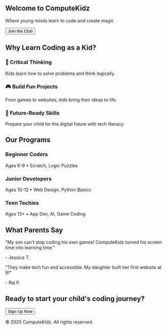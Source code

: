 
<!DOCTYPE html>
<html lang="en">
<head>
  <meta charset="UTF-8" />
  <meta name="viewport" content="width=device-width, initial-scale=1.0" />
  <title>ComputeKidz - Coding Club for Kids</title>
  <script src="https://cdn.tailwindcss.com"></script>
</head>
<body class="bg-gray-100 text-gray-800">
  <!-- Hero -->
  <section class="bg-gradient-to-r from-indigo-500 to-purple-500 text-white p-10 text-center">
    <h1 class="text-4xl md:text-6xl font-bold mb-4">Welcome to ComputeKidz</h1>
    <p class="text-xl md:text-2xl">Where young minds learn to code and create magic</p>
    <button class="mt-6 bg-white text-indigo-600 px-6 py-3 rounded-full font-semibold hover:bg-indigo-100">Join the Club</button>
  </section>

  <!-- Why Coding -->
  <section class="py-12 px-6 md:px-20">
    <h2 class="text-3xl font-bold text-center mb-8">Why Learn Coding as a Kid?</h2>
    <div class="grid md:grid-cols-3 gap-6">
      <div class="bg-white p-6 rounded-lg shadow-md">
        <h3 class="text-xl font-semibold mb-2">🌱 Critical Thinking</h3>
        <p>Kids learn how to solve problems and think logically.</p>
      </div>
      <div class="bg-white p-6 rounded-lg shadow-md">
        <h3 class="text-xl font-semibold mb-2">🎮 Build Fun Projects</h3>
        <p>From games to websites, kids bring their ideas to life.</p>
      </div>
      <div class="bg-white p-6 rounded-lg shadow-md">
        <h3 class="text-xl font-semibold mb-2">🚀 Future-Ready Skills</h3>
        <p>Prepare your child for the digital future with tech literacy.</p>
      </div>
    </div>
  </section>

  <!-- Programs -->
  <section class="bg-white py-12 px-6 md:px-20">
    <h2 class="text-3xl font-bold text-center mb-10">Our Programs</h2>
    <div class="grid md:grid-cols-3 gap-6">
      <div class="bg-indigo-100 p-6 rounded-lg text-center">
        <h3 class="text-xl font-bold mb-2">Beginner Coders</h3>
        <p>Ages 6-9 • Scratch, Logic Puzzles</p>
      </div>
      <div class="bg-purple-100 p-6 rounded-lg text-center">
        <h3 class="text-xl font-bold mb-2">Junior Developers</h3>
        <p>Ages 10-12 • Web Design, Python Basics</p>
      </div>
      <div class="bg-pink-100 p-6 rounded-lg text-center">
        <h3 class="text-xl font-bold mb-2">Teen Techies</h3>
        <p>Ages 13+ • App Dev, AI, Game Coding</p>
      </div>
    </div>
  </section>

  <!-- Testimonials -->
  <section class="bg-gradient-to-br from-purple-100 to-indigo-100 py-12 px-6 md:px-20">
    <h2 class="text-3xl font-bold text-center mb-10">What Parents Say</h2>
    <div class="grid md:grid-cols-2 gap-8">
      <div class="bg-white p-6 rounded-lg shadow">
        <p class="italic">"My son can’t stop coding his own games! ComputeKidz turned his screen time into learning time."</p>
        <p class="mt-4 font-semibold">- Jessica T.</p>
      </div>
      <div class="bg-white p-6 rounded-lg shadow">
        <p class="italic">"They make tech fun and accessible. My daughter built her first website at 9!"</p>
        <p class="mt-4 font-semibold">- Raj P.</p>
      </div>
    </div>
  </section>

  <!-- CTA -->
  <section class="text-center py-12 px-6 bg-white">
    <h2 class="text-3xl font-bold mb-4">Ready to start your child's coding journey?</h2>
    <button class="bg-indigo-600 text-white px-8 py-4 rounded-full font-bold hover:bg-indigo-700">Sign Up Now</button>
  </section>

  <!-- Footer -->
  <footer class="bg-gray-800 text-white text-center p-6">
    <p>&copy; 2025 ComputeKidz. All rights reserved.</p>
  </footer>
</body>
</html>
